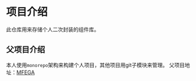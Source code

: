 # 项目介绍

此仓库用来存储个人二次封装的组件库。

## 父项目介绍

本人使用`monorepo`架构来构建个人项目，其他项目用git子模块来管理。
父项目地址：[MFEGA](https://github.com/tianhuoDD/mfega)

